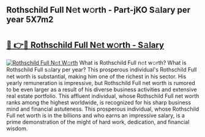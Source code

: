 ## Rothschild Full N𝚎t w𝚘rth - Part-jKO S𝚊lary per year 5X7m2

# <h2><a href="http://gc585t.nevu.top/?p=Rothschild+Full">🔗 👉🔴 Rothschild Full N𝚎t w𝚘rth - S𝚊lary</a></h2>

[![Rothschild Full N𝚎t W𝚘rth](https://i.imgur.com/Oavwk0R.jpeg)](http://gc585t.nevu.top/?p=Rothschild+Full)
What is Rothschild Full n𝚎t w𝚘rth? What is Rothschild Full s𝚊lary per year?
This prosperous individual's Rothschild Full net worth is substantial, making him one of the richest in his sector. His yearly remuneration is impressive, but Rothschild Full net worth is rumored to be even larger as a result of his diverse business activities and extensive real estate portfolio. This affluent individual, whose Rothschild Full net worth ranks among the highest worldwide, is recognized for his sharp business mind and financial astuteness. This prosperous individual, whose Rothschild Full net worth is in the billions and who earns an impressive salary, is a prime demonstration of the might of hard work, dedication, and financial wisdom.
